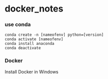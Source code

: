 # docker_notes


### use conda

```
conda create -n [nameofenv] python=[version]
conda activate [nameofenv]
conda install anaconda
conda deactivate
```


### Docker

Install Docker in Windows


